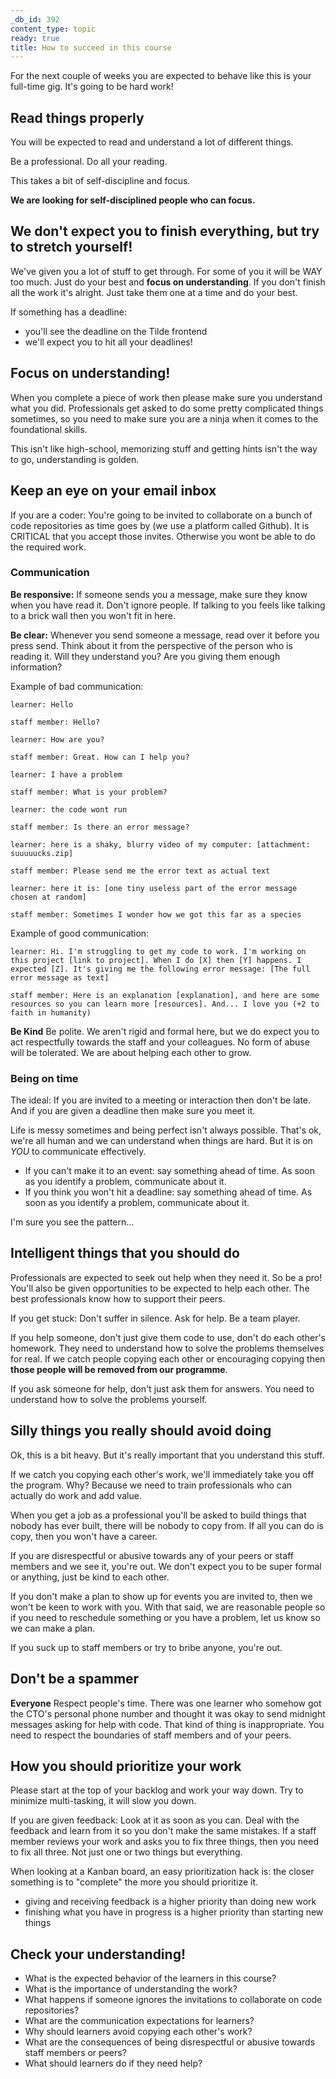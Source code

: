 ```yaml
---
_db_id: 392
content_type: topic
ready: true
title: How to succeed in this course
---
```


For the next couple of weeks you are expected to behave like this is your full-time gig. It's going to be hard work!

## Read things properly

You will be expected to read and understand a lot of different things.

Be a professional. Do all your reading.

This takes a bit of self-discipline and focus. 

**We are looking for self-disciplined people who can focus.**

## We don't expect you to finish everything, but try to stretch yourself!

We've given you a lot of stuff to get through. For some of you it will be WAY too much. Just do your best and **focus on understanding**. If you don't finish all the work it's alright. Just take them one at a time and do your best.

If something has a deadline:

- you'll see the deadline on the Tilde frontend
- we'll expect you to hit all your deadlines! 

## Focus on understanding!

When you complete a piece of work then please make sure you understand what you did. Professionals get asked to do some pretty complicated things sometimes, so you need to make sure you are a ninja when it comes to the foundational skills.

This isn't like high-school, memorizing stuff and getting hints isn't the way to go, understanding is golden.

## Keep an eye on your email inbox

If you are a coder: You're going to be invited to collaborate on a bunch of code repositories as time goes by (we use a platform called Github). It is CRITICAL that you accept those invites. Otherwise you wont be able to do the required work.

### Communication

**Be responsive:** If someone sends you a message, make sure they know when you have read it. Don't ignore people. If talking to you feels like talking to a brick wall then you won't fit in here.

**Be clear:** Whenever you send someone a message, read over it before you press send. Think about it from the perspective of the person who is reading it. Will they understand you? Are you giving them enough information?

Example of bad communication:

```
learner: Hello

staff member: Hello?

learner: How are you?

staff member: Great. How can I help you?

learner: I have a problem

staff member: What is your problem?

learner: the code wont run

staff member: Is there an error message?

learner: here is a shaky, blurry video of my computer: [attachment: suuuuucks.zip]

staff member: Please send me the error text as actual text

learner: here it is: [one tiny useless part of the error message chosen at random]

staff member: Sometimes I wonder how we got this far as a species
```

Example of good communication:

```
learner: Hi. I'm struggling to get my code to work. I'm working on this project [link to project]. When I do [X] then [Y] happens. I expected [Z]. It's giving me the following error message: [The full error message as text]

staff member: Here is an explanation [explanation], and here are some resources so you can learn more [resources]. And... I love you (+2 to faith in humanity)
```

**Be Kind** Be polite. We aren't rigid and formal here, but we do expect you to act respectfully towards the staff and your colleagues. No form of abuse will be tolerated. We are about helping each other to grow.

### Being on time

The ideal: If you are invited to a meeting or interaction then don't be late. And if you are given a deadline then make sure you meet it.

Life is messy sometimes and being perfect isn't always possible. That's ok, we're all human and we can understand when things are hard. But it is on _YOU_ to communicate effectively.

- If you can't make it to an event: say something ahead of time. As soon as you identify a problem, communicate about it.
- If you think you won't hit a deadline: say something ahead of time. As soon as you identify a problem, communicate about it.

I'm sure you see the pattern...

## Intelligent things that you should do

Professionals are expected to seek out help when they need it. So be a pro! You'll also be given opportunities to be expected to help each other. The best professionals know how to support their peers.

If you get stuck: Don't suffer in silence. Ask for help. Be a team player.

If you help someone, don't just give them code to use, don't do each other's homework. They need to understand how to solve the problems themselves for real. If we catch people copying each other or encouraging copying then **those people will be removed from our programme**.

If you ask someone for help, don't just ask them for answers. You need to understand how to solve the problems yourself.

## Silly things you really should avoid doing

Ok, this is a bit heavy. But it's really important that you understand this stuff.

If we catch you copying each other's work, we'll immediately take you off the program. Why? Because we need to train professionals who can actually do work and add value.

When you get a job as a professional you'll be asked to build things that nobody has ever built, there will be nobody to copy from. If all you can do is copy, then you won't have a career.

If you are disrespectful or abusive towards any of your peers or staff members and we see it, you're out. We don't expect you to be super formal or anything, just be kind to each other.

If you don't make a plan to show up for events you are invited to, then we won't be keen to work with you. With that said, we are reasonable people so if you need to reschedule something or you have a problem, let us know so we can make a plan.

If you suck up to staff members or try to bribe anyone, you're out.

## Don't be a spammer

**Everyone** Respect people's time. There was one learner who somehow got the CTO's personal phone number and thought it was okay to send midnight messages asking for help with code. That kind of thing is inappropriate. You need to respect the boundaries of staff members and of your peers.

## How you should prioritize your work

Please start at the top of your backlog and work your way down. Try to minimize multi-tasking, it will slow you down.

If you are given feedback: Look at it as soon as you can. Deal with the feedback and learn from it so you don't make the same mistakes. If a staff member reviews your work and asks you to fix three things, then you need to fix all three. Not just one or two things but everything.

When looking at a Kanban board, an easy prioritization hack is: the closer something is to "complete" the more you should prioritize it.

- giving and receiving feedback is a higher priority than doing new work
- finishing what you have in progress is a higher priority than starting new things

## Check your understanding!

- What is the expected behavior of the learners in this course?
- What is the importance of understanding the work?
- What happens if someone ignores the invitations to collaborate on code repositories?
- What are the communication expectations for learners?
- Why should learners avoid copying each other's work?
- What are the consequences of being disrespectful or abusive towards staff members or peers?
- What should learners do if they need help?